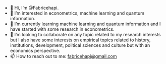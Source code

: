 - 👋 Hi, I’m @Fabricehapi.
- 👀 I’m interested in econometrics, machine learning and quantum information.
- 🌱 I’m currently learning machine learning and quantum information and I have started with some research in econometrics.
- 💞️ I’m looking to collaborate on any topic related to my research interests but I also have some interests on empirical topics related to history, institutions, development, political sciences and culture but with an economics perspective.
- 📫 How to reach out to me: fabricehapi@gmail.com

<!---
Fabricehapi/Fabricehapi is a ✨ special ✨ repository because its `README.md` (this file) appears on your GitHub profile.
You can click the Preview link to take a look at your changes.
--->
